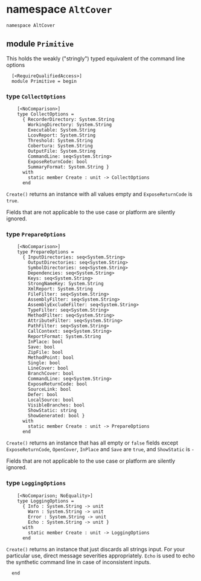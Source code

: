 

# namespace `AltCover`
```
namespace AltCover
```






## module `Primitive`
This holds the weakly ("stringly") typed equivalent of the command line options
```
  [<RequireQualifiedAccess>]
  module Primitive = begin
```
### type `CollectOptions`
```
    [<NoComparison>]
    type CollectOptions =
      { RecorderDirectory: System.String
        WorkingDirectory: System.String
        Executable: System.String
        LcovReport: System.String
        Threshold: System.String
        Cobertura: System.String
        OutputFile: System.String
        CommandLine: seq<System.String>
        ExposeReturnCode: bool
        SummaryFormat: System.String }
      with
        static member Create : unit -> CollectOptions
      end
```
`Create()` returns an instance with all values empty and `ExposeReturnCode` is `true`.

Fields that are not applicable to the use case or platform are silently ignored.

### type `PrepareOptions`
```
    [<NoComparison>]
    type PrepareOptions =
      { InputDirectories: seq<System.String>
        OutputDirectories: seq<System.String>
        SymbolDirectories: seq<System.String>
        Dependencies: seq<System.String>
        Keys: seq<System.String>
        StrongNameKey: System.String
        XmlReport: System.String
        FileFilter: seq<System.String>
        AssemblyFilter: seq<System.String>
        AssemblyExcludeFilter: seq<System.String>
        TypeFilter: seq<System.String>
        MethodFilter: seq<System.String>
        AttributeFilter: seq<System.String>
        PathFilter: seq<System.String>
        CallContext: seq<System.String>
        ReportFormat: System.String
        InPlace: bool
        Save: bool
        ZipFile: bool
        MethodPoint: bool
        Single: bool
        LineCover: bool
        BranchCover: bool
        CommandLine: seq<System.String>
        ExposeReturnCode: bool
        SourceLink: bool
        Defer: bool
        LocalSource: bool
        VisibleBranches: bool
        ShowStatic: string
        ShowGenerated: bool }
      with
        static member Create : unit -> PrepareOptions
      end
```
`Create()` returns an instance that has all empty or `false` fields except `ExposeReturnCode`, `OpenCover`, `InPlace` and `Save` are `true`, and `ShowStatic` is `-`

Fields that are not applicable to the use case or platform are silently ignored.


### type `LoggingOptions`
```
    [<NoComparison; NoEquality>]
    type LoggingOptions =
      { Info : System.String -> unit
        Warn : System.String -> unit
        Error : System.String -> unit
        Echo : System.String -> unit }
      with
        static member Create : unit -> LoggingOptions
      end
```
`Create()` returns an instance that just discards all strings input.  For your particular use, direct message severities appropriately.  `Echo` is used to echo the synthetic command line in case of inconsistent inputs.

```
  end
```
